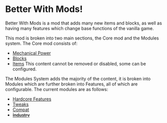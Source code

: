 # Better With Mods!

Better With Mods is a mod that adds many new items and blocks, as well as having many features which change base functions of the vanilla game.

This mod is broken into two main sections, the Core mod and the Modules system.
The Core mod consists of:
   * [Mechanical Power](mechanical/index.md) 
   * [Blocks](blocks/index.md)
   * [Items](items/index.md)
This content cannot be removed or disabled, some can be configured.  

The Modules System adds the majority of the content, it is broken into Modules which are further broken into Features, all of which are configurable. The current modules are as follows:  
   * [Hardcore Features](hardcore/index.md)  
   * [Tweaks](tweaks.md)
   * [Compat](compat.md)
   * [~~Industry~~](industry.md)
 




